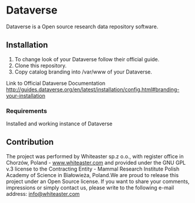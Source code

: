# Dataverse

Dataverse is a Open source research data repository software.

## Installation

1. To change look of your Dataverse follow their official guide.  
2. Clone this repository.
3. Copy catalog branding into /var/www of your Dataverse.  

Link to Official Dataverse Documentation  
http://guides.dataverse.org/en/latest/installation/config.html#branding-your-installation

### Requirements

Installed and working instance of Dataverse

## Contribution

The project was performed by Whiteaster sp.z o.o., with register office in Chorzów, Poland - www.whiteaster.com and provided under the GNU GPL v.3 license to the Contracting Entity - Mammal Research Institute Polish Academy of Science in Białowieża, Poland.We are proud to release this project under an Open Source license. If you want to share your comments, impressions or simply contact us, please write to the following e-mail address: info@whiteaster.com